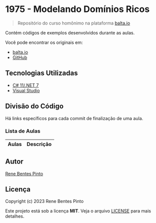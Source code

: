 # 1975 - Modelando Domínios Ricos

> Repositório do curso homônimo na plataforma [balta.io](https://balta.io)

Contém códigos de exemplos desenvolvidos durante as aulas.

Você pode encontrar os originais em:

- [balta.io](https://balta.io/cursos/modelando-dominios-ricos)
- [GitHub](https://github.com/balta-io/1975)

## Tecnologias Utilizadas

- [C# 11/.NET 7](https://dot.net)
- [Visual Studio](https://visualstudio.com)

## Divisão do Código

Há links específicos para cada commit de finalização de uma aula.

### Lista de Aulas

| Aulas | Descrição |
| ----- | --------- |

## Autor

[Rene Bentes Pinto](http://github.com/renebentes)

## Licença

Copyright (c) 2023 Rene Bentes Pinto

Este projeto está sob a licença **MIT**. Veja o arquivo [LICENSE](LICENSE) para mais detalhes.
